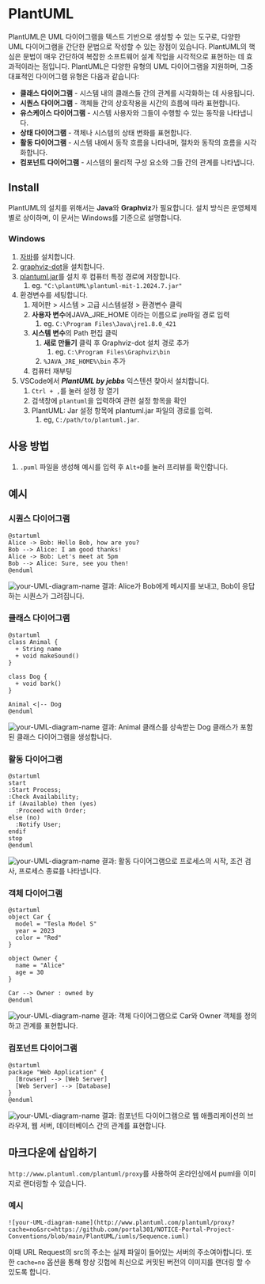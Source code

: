 # PlantUML
PlantUML은 UML 다이어그램을 텍스트 기반으로 생성할 수 있는 도구로, 다양한 UML 다이어그램을 간단한 문법으로 작성할 수 있는 장점이 있습니다. PlantUML의 핵심은 문법이 매우 간단하여 복잡한 소프트웨어 설계 작업을 시각적으로 표현하는 데 효과적이라는 점입니다. PlantUML은 다양한 유형의 UML 다이어그램을 지원하며, 그중 대표적인 다이어그램 유형은 다음과 같습니다:

- **클래스 다이어그램** - 시스템 내의 클래스들 간의 관계를 시각화하는 데 사용됩니다.
- **시퀀스 다이어그램** - 객체들 간의 상호작용을 시간의 흐름에 따라 표현합니다.
- **유스케이스 다이어그램** - 시스템 사용자와 그들이 수행할 수 있는 동작을 나타냅니다.
- **상태 다이어그램** - 객체나 시스템의 상태 변화를 표현합니다.
- **활동 다이어그램** - 시스템 내에서 동작 흐름을 나타내며, 절차와 동작의 흐름을 시각화합니다.
- **컴포넌트 다이어그램** - 시스템의 물리적 구성 요소와 그들 간의 관계를 나타냅니다.


## Install
PlantUML의 설치를 위해서는 **Java**와 **Graphviz**가 필요합니다. 설치 방식은 운영체제별로 상이하며, 이 문서는 Windows를 기준으로 설명합니다.

### Windows
1. [자바](!https://www.java.com/ko/download/ie_manual.jsp?locale=ko)를 설치합니다.
2. [graphviz-dot](!https://plantuml.com/ko/graphviz-dot)을 설치합니다.
3. [plantuml.jar](!https://plantuml.com/ko/download)를 설치 후 컴퓨터 특정 경로에 저장합니다.
   1. eg. ```"C:\plantUML\plantuml-mit-1.2024.7.jar"```
4. 환경변수를 세팅합니다.
   1. 제어판 > 시스템 > 고급 시스템설정 > 환경변수 클릭
   2. **사용자 변수**에JAVA_JRE_HOME 이라는 이름으로 jre파일 경로 입력
      1. eg. ```C:\Program Files\Java\jre1.8.0_421```
   3. **시스템 변수**의 Path 편집 클릭
      1. **새로 만들기** 클릭 후 Graphviz-dot 설치 경로 추가 
         1. eg. ```C:\Program Files\Graphviz\bin```
      2. ```%JAVA_JRE_HOME%\bin``` 추가
   4. 컴퓨터 재부팅
5. VSCode에서 ***PlantUML by jebbs*** 익스텐션 찾아서 설치합니다.
   1. ```Ctrl + ,```를 눌러 설정 창 열기
   2. 검색창에 ```plantuml```을 입력하여 관련 설정 항목을 확인
   3. PlantUML: Jar 설정 항목에 plantuml.jar 파일의 경로를 입력. 
      1. eg, ```C:/path/to/plantuml.jar```.
   
## 사용 방법
1. ```.puml``` 파일을 생성해 예시를 입력 후 ```Alt+D```를 눌러 프리뷰를 확인합니다.


## 예시
### 시퀀스 다이어그램
```iuml 
@startuml
Alice -> Bob: Hello Bob, how are you?
Bob --> Alice: I am good thanks!
Alice -> Bob: Let's meet at 5pm
Bob --> Alice: Sure, see you then!
@enduml
```
![your-UML-diagram-name](http://www.plantuml.com/plantuml/proxy?cache=no&src=https://github.com/portal301/NOTICE-Portal-Project-Conventions/blob/main/PlantUML/iumls/Sequence.iuml)
결과: Alice가 Bob에게 메시지를 보내고, Bob이 응답하는 시퀀스가 그려집니다.


### 클래스 다이어그램
```
@startuml
class Animal {
  + String name
  + void makeSound()
}

class Dog {
  + void bark()
}

Animal <|-- Dog
@enduml
```
![your-UML-diagram-name](http://www.plantuml.com/plantuml/proxy?cache=no&src=https://github.com/portal301/NOTICE-Portal-Project-Conventions/blob/main/PlantUML/iumls/Class.iuml)
결과: Animal 클래스를 상속받는 Dog 클래스가 포함된 클래스 다이어그램을 생성합니다.

### 활동 다이어그램
```
@startuml
start
:Start Process;
:Check Availability;
if (Available) then (yes)
  :Proceed with Order;
else (no)
  :Notify User;
endif
stop
@enduml
```
![your-UML-diagram-name](http://www.plantuml.com/plantuml/proxy?cache=no&src=https://github.com/portal301/NOTICE-Portal-Project-Conventions/blob/main/PlantUML/iumls/Activity.iuml)
결과: 활동 다이어그램으로 프로세스의 시작, 조건 검사, 프로세스 종료를 나타냅니다.

### 객체 다이어그램
```
@startuml
object Car {
  model = "Tesla Model S"
  year = 2023
  color = "Red"
}

object Owner {
  name = "Alice"
  age = 30
}

Car --> Owner : owned by
@enduml
```
![your-UML-diagram-name](http://www.plantuml.com/plantuml/proxy?cache=no&src=https://github.com/portal301/NOTICE-Portal-Project-Conventions/blob/main/PlantUML/iumls/Object.iuml)
결과: 객체 다이어그램으로 Car와 Owner 객체를 정의하고 관계를 표현합니다.

### 컴포넌트 다이어그램 
```
@startuml
package "Web Application" {
  [Browser] --> [Web Server]
  [Web Server] --> [Database]
}
@enduml
```
![your-UML-diagram-name](http://www.plantuml.com/plantuml/proxy?cache=no&src=https://github.com/portal301/NOTICE-Portal-Project-Conventions/blob/main/PlantUML/iumls/Component.iuml)
결과: 컴포넌트 다이어그램으로 웹 애플리케이션의 브라우저, 웹 서버, 데이터베이스 간의 관계를 표현합니다.

## 마크다운에 삽입하기
```http://www.plantuml.com/plantuml/proxy```를 사용하여 온라인상에서 puml을 이미지로 랜더링할 수 있습니다.

### 예시
```![your-UML-diagram-name](http://www.plantuml.com/plantuml/proxy?cache=no&src=https://github.com/portal301/NOTICE-Portal-Project-Conventions/blob/main/PlantUML/iumls/Sequence.iuml)```

이때 URL Request의 src의 주소는 실제 파일이 들어있는 서버의 주소여야합니다.
또한 ```cache=no``` 옵션을 통해 항상 깃헙에 최신으로 커밋된 버전의 이미지를 랜더링 할 수 있도록 합니다.
